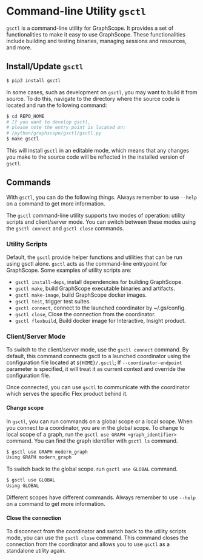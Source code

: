 # Command-line Utility `gsctl`

`gsctl` is a command-line utility for GraphScope. It provides a set of functionalities to make it easy to use GraphScope. These functionalities include building and testing binaries, managing sessions and resources, and more.

## Install/Update `gsctl`

```bash
$ pip3 install gsctl
```

In some cases, such as development on `gsctl`, you may want to build it from source.
To do this, navigate to the directory where the source code is located and run the following command:

```bash
$ cd REPO_HOME
# If you want to develop gsctl,
# please note the entry point is located on:
# /python/graphscope/gsctl/gsctl.py
$ make gsctl
```
This will install `gsctl` in an editable mode, which means that any changes you make to the source code will be reflected in the installed version of `gsctl`.

## Commands

With `gsctl`, you can do the following things. Always remember to use `--help` on a command to get more information.

The `gsctl` command-line utility supports two modes of operation: utility scripts and client/server mode. You can switch between these modes using the `gsctl connect` and `gsctl close` commands.

### Utility Scripts

Default, the `gsctl` provide helper functions and utilities that can be run using gsctl alone.
`gsctl` acts as the command-line entrypoint for GraphScope. Some examples of utility scripts are:

- `gsctl install-deps`, install dependencies for building GraphScope.
- `gsctl make`, build GraphScope executable binaries and artifacts.
- `gsctl make-image`, build GraphScope docker images.
- `gsctl test`, trigger test suites.
- `gsctl connect`, connect to the launched coordinator by ~/.gs/config.
- `gsctl close`, Close the connection from the coordinator.
- `gsctl flexbuild`, Build docker image for Interactive, Insight product.

### Client/Server Mode

To switch to the client/server mode, use the `gsctl connect` command. By default, this command connects gsctl to a launched coordinator using the configuration file located at `${HOME}/.gsctl`;  If `--coordinator-endpoint` parameter is specified, it will treat it as current context and override the configuration file.

Once connected, you can use `gsctl` to communicate with the coordinator which serves the specific Flex product behind it.

#### Change scope

In `gsctl`, you can run commands on a global scope or a local scope. When you connect to a coordinator, you are in the global scope. To change to local scope of a graph, run the `gsctl use GRAPH <graph_identifier>` command. You can find the graph identifier with `gsctl ls` command.

```bash
$ gsctl use GRAPH modern_graph
Using GRAPH modern_graph
```

To switch back to the global scope. run `gsctl use GLOBAL` command.

```bash
$ gsctl use GLOBAL
Using GLOBAL
```
Different scopes have different commands. Always remember to use `--help` on a command to get more information.

#### Close the connection

To disconnect from the coordinator and switch back to the utility scripts mode, you can use the `gsctl close` command. This command closes the connection from the coordinator and allows you to use `gsctl` as a standalone utility again.
